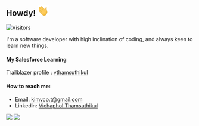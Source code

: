 ## Howdy! <img src="wave.gif" width="30px">

![Visitors](https://visitor-badge.glitch.me/badge?page_id=kimvcp&left_color=black&right_color=black)

I'm a software developer with high inclination of coding, and always keen to learn new things.

#### My Salesforce Learning  

Trailblazer profile : [vthamsuthikul](https://trailblazer.me/id/vthamsuthikul)

#### How to reach me:

- Email: kimvcp.t@gmail.com
- Linkedin: [Vichaphol Thamsuthikul](https://www.linkedin.com/in/vichaphol-thamsuthikul-ba0838184)

<span>
  <img width="55%" src="https://github-readme-stats.vercel.app/api?username=kimvcp&hide=stars&include_all_commits=true&count_private=true&show_icons=true&theme=great-gatsby" />
</span>
<span>
  <img width="40%" src="https://github-readme-stats.vercel.app/api/top-langs/?username=kimvcp&langs_count=6&layout=compact&theme=great-gatsby" />
</span>

<!-- #### ⚡ Hightlighted Projects

<a href="https://github.com/Cobda/cobda-web">
  <img width="47.5%" src="https://github-readme-stats.vercel.app/api/pin/?username=Cobda&repo=cobda-web&theme=great-gatsby" />
</a>
<a href="https://github.com/kimvcp/dailigram">
  <img width="47.5%" src="https://github-readme-stats.vercel.app/api/pin/?username=kimvcp&repo=dailigram&theme=great-gatsby" />
</a>
<div width="50"></div>
<a href="https://github.com/kimvcp/knews">
  <img width="47.5%" src="https://github-readme-stats.vercel.app/api/pin/?username=kimvcp&repo=knews&theme=great-gatsby" />
</a>
<a href="https://github.com/kimvcp/restaurant-pos">
  <img width="47.5%" src="https://github-readme-stats.vercel.app/api/pin/?username=kimvcp&repo=restaurant-pos&theme=great-gatsby" />
</a> -->

<!--
**kimvcp/kimvcp** is a ✨ _special_ ✨ repository because its `README.md` (this file) appears on your GitHub profile.

Here are some ideas to get you started:

- 🔭 I’m currently working on ...
- 🌱 I’m currently learning ...
- 👯 I’m looking to collaborate on ...
- 🤔 I’m looking for help with ...
- 💬 Ask me about ...
- 📫 How to reach me:
- 😄 Pronouns: ...
- ⚡ Fun fact: ...
-->
